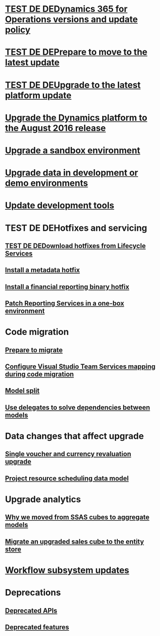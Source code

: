 # [TEST DE DEDynamics 365 for Operations versions and update policy](versions-update-policy.md)
# [TEST DE DEPrepare to move to the latest update](upgrade-latest-update.md)
# [TEST DE DEUpgrade to the latest platform update](upgrade-latest-platform-update.md)
# [Upgrade the Dynamics platform to the August 2016 release](update-platform-each-release.md)
# [Upgrade a sandbox environment](upgrade-sandbox-environment.md)
# [Upgrade data in development or demo environments](upgrade-data-to-latest-update.md)
# [Update development tools](../dev-tools/update-development-tools.md)

# TEST DE DEHotfixes and servicing
## [TEST DE DEDownload hotfixes from Lifecycle Services](download-hotfix-lcs.md)
## [Install a metadata hotfix](install-metadata-hotfix-package.md)
## [Install a financial reporting binary hotfix](install-financial-reporting-binary-hotfix.md)
## [Patch Reporting Services in a one-box environment](patch-reporting-service-environment.md)

# Code migration
## [Prepare to migrate](prepare-migration.md)
## [Configure Visual Studio Team Services mapping during code migration](configure-vso-solution.md)
## [Model split](../dev-tools/model-split.md)
## [Use delegates to solve dependencies between models](delegates-migration.md)
# Data changes that affect upgrade
## [Single voucher and currency revaluation upgrade ](single-voucher-and-currency-revaluation-upgrade.md)
## [Project resource scheduling data model](data-model-changes-resource-management.md)
# Upgrade analytics
## [Why we moved from SSAS cubes to aggregate models](in-memory-real-time-aggregate-models.md)
## [Migrate an upgraded sales cube to the entity store](migrate-upgraded-cube-entity-store.md)

# [Workflow subsystem updates](workflow-subsystem.md)

# Deprecations
## [Deprecated APIs](deprecated-apis.md)
## [Deprecated features](deprecated-features.md)


